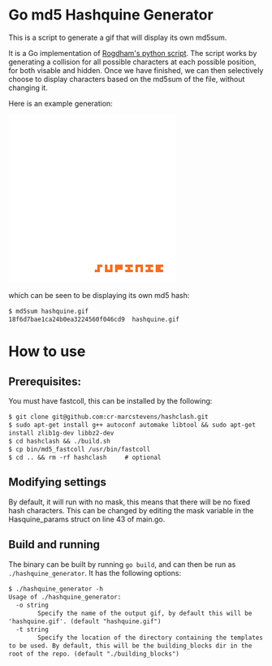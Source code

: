# Go md5 Hashquine Generator

This is a script to generate a gif that will display its own md5sum.

It is a Go implementation of [Rogdham's python script](https://github.com/rogdham/gif-md5-hashquine). The script works by generating a collision for all possible characters at each possible position, for both visable and hidden. Once we have finished, we can then selectively choose to display characters based on the md5sum of the file, without changing it.

Here is an example generation:

![hashquine](./hashquine.gif)

which can be seen to be displaying its own md5 hash:

```
$ md5sum hashquine.gif 
18f6d7bae1ca24b0ea3224560f046cd9  hashquine.gif
```
# How to use

## Prerequisites:

You must have fastcoll, this can be installed by the following:
```
$ git clone git@github.com:cr-marcstevens/hashclash.git
$ sudo apt-get install g++ autoconf automake libtool && sudo apt-get install zlib1g-dev libbz2-dev
$ cd hashclash && ./build.sh
$ cp bin/md5_fastcoll /usr/bin/fastcoll
$ cd .. && rm -rf hashclash     # optional
```

## Modifying settings

By default, it will run with no mask, this means that there will be no fixed hash characters. This can be changed by editing the mask variable in the Hasquine_params struct on line 43 of main.go.

## Build and running

The binary can be built by running `go build`, and can then be run as `./hashquine_generator`. It has the following options:

```
$ ./hashquine_generator -h
Usage of ./hashquine_generator:
  -o string
    	Specify the name of the output gif, by default this will be 'hashquine.gif'. (default "hashquine.gif")
  -t string
    	Specify the location of the directory containing the templates to be used. By default, this will be the building_blocks dir in the root of the repo. (default "./building_blocks")
```

